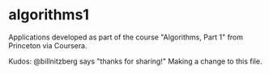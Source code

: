 algorithms1
===========

Applications developed as part of the course "Algorithms, Part 1" from Princeton via Coursera.

Kudos:
@billnitzberg says "thanks for sharing!"
Making a change to this file.
